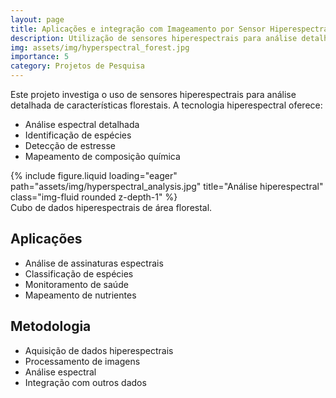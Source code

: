 ```yaml
---
layout: page
title: Aplicações e integração com Imageamento por Sensor Hiperespectral
description: Utilização de sensores hiperespectrais para análise detalhada de características florestais
img: assets/img/hyperspectral_forest.jpg
importance: 5
category: Projetos de Pesquisa
---
```


Este projeto investiga o uso de sensores hiperespectrais para análise detalhada de características florestais. A tecnologia hiperespectral oferece:

- Análise espectral detalhada
- Identificação de espécies
- Detecção de estresse
- Mapeamento de composição química

<div class="row">
    <div class="col-sm mt-3 mt-md-0">
        {% include figure.liquid loading="eager" path="assets/img/hyperspectral_analysis.jpg" title="Análise hiperespectral" class="img-fluid rounded z-depth-1" %}
    </div>
</div>
<div class="caption">
    Cubo de dados hiperespectrais de área florestal.
</div>

## Aplicações

- Análise de assinaturas espectrais
- Classificação de espécies
- Monitoramento de saúde
- Mapeamento de nutrientes

## Metodologia

- Aquisição de dados hiperespectrais
- Processamento de imagens
- Análise espectral
- Integração com outros dados 